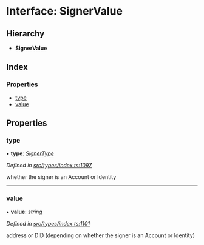 # Interface: SignerValue

## Hierarchy

* **SignerValue**

## Index

### Properties

* [type](signervalue.md#type)
* [value](signervalue.md#value)

## Properties

###  type

• **type**: *[SignerType](../enums/signertype.md)*

*Defined in [src/types/index.ts:1097](https://github.com/PolymathNetwork/polymesh-sdk/blob/bf2b7a12/src/types/index.ts#L1097)*

whether the signer is an Account or Identity

___

###  value

• **value**: *string*

*Defined in [src/types/index.ts:1101](https://github.com/PolymathNetwork/polymesh-sdk/blob/bf2b7a12/src/types/index.ts#L1101)*

address or DID (depending on whether the signer is an Account or Identity)
